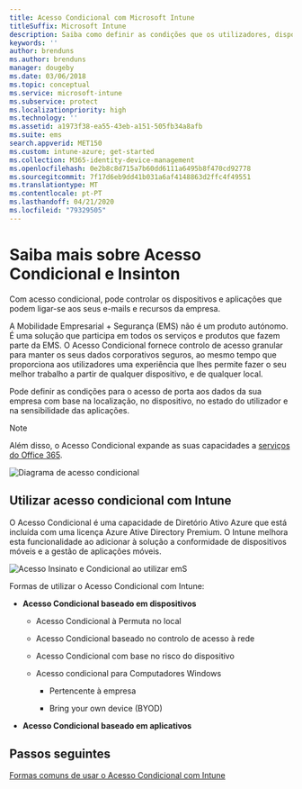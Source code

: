 ```yaml
---
title: Acesso Condicional com Microsoft Intune
titleSuffix: Microsoft Intune
description: Saiba como definir as condições que os utilizadores, dispositivos e apps devem reunir para aceder aos recursos da empresa no Microsoft Intune.
keywords: ''
author: brenduns
ms.author: brenduns
manager: dougeby
ms.date: 03/06/2018
ms.topic: conceptual
ms.service: microsoft-intune
ms.subservice: protect
ms.localizationpriority: high
ms.technology: ''
ms.assetid: a1973f38-ea55-43eb-a151-505fb34a8afb
ms.suite: ems
search.appverid: MET150
ms.custom: intune-azure; get-started
ms.collection: M365-identity-device-management
ms.openlocfilehash: 0e2b8c8d715a7b60dd6111a6495b8f470cd92778
ms.sourcegitcommit: 7f17d6eb9dd41b031a6af4148863d2ffc4f49551
ms.translationtype: MT
ms.contentlocale: pt-PT
ms.lasthandoff: 04/21/2020
ms.locfileid: "79329505"
---
```

# <a name="learn-about-conditional-access-and-intune"></a>Saiba mais sobre Acesso Condicional e Insinton

Com acesso condicional, pode controlar os dispositivos e aplicações que podem ligar-se aos seus e-mails e recursos da empresa. 

A Mobilidade Empresarial + Segurança (EMS) não é um produto autónomo. É uma solução que participa em todos os serviços e produtos que fazem parte da EMS. O Acesso Condicional fornece controlo de acesso granular para manter os seus dados corporativos seguros, ao mesmo tempo que proporciona aos utilizadores uma experiência que lhes permite fazer o seu melhor trabalho a partir de qualquer dispositivo, e de qualquer local.

Pode definir as condições para o acesso de porta aos dados da sua empresa com base na localização, no dispositivo, no estado do utilizador e na sensibilidade das aplicações.

> [!NOTE]
> Além disso, o Acesso Condicional expande as suas capacidades a [serviços do Office 365](https://docs.microsoft.com/office365/enterprise/office-365-client-support-conditional-access).

![Diagrama de acesso condicional](./media/conditional-access/ca-diagram-1.png)

## <a name="use-conditional-access-with-intune"></a>Utilizar acesso condicional com Intune

O Acesso Condicional é uma capacidade de Diretório Ativo Azure que está incluída com uma licença Azure Ative Directory Premium. O Intune melhora esta funcionalidade ao adicionar à solução a conformidade de dispositivos móveis e a gestão de aplicações móveis. 

![Acesso Insinato e Condicional ao utilizar emS](./media/conditional-access/intune-with-ca-1.png)

Formas de utilizar o Acesso Condicional com Intune:

- **Acesso Condicional baseado em dispositivos**

  - Acesso Condicional à Permuta no local

  - Acesso Condicional baseado no controlo de acesso à rede

  - Acesso Condicional com base no risco do dispositivo

  - Acesso condicional para Computadores Windows

    - Pertencente à empresa

    - Bring your own device (BYOD)

- **Acesso Condicional baseado em aplicativos**

## <a name="next-steps"></a>Passos seguintes

[Formas comuns de usar o Acesso Condicional com Intune](conditional-access-intune-common-ways-use.md)
